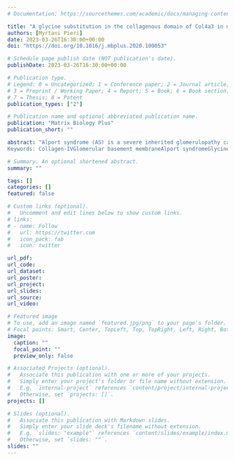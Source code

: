 ```yaml
---
# Documentation: https://sourcethemes.com/academic/docs/managing-content/

title: "A glycine substitution in the collagenous domain of Col4a3 in mice recapitulates late onset Alport syndrome"
authors: [Myrtani Pieri]
date: 2023-03-26T16:30:00+00:00
doi: "https://doi.org/10.1016/j.mbplus.2020.100053"

# Schedule page publish date (NOT publication's date).
publishDate: 2023-03-26T16:30:00+00:00

# Publication type.
# Legend: 0 = Uncategorized; 1 = Conference paper; 2 = Journal article;
# 3 = Preprint / Working Paper; 4 = Report; 5 = Book; 6 = Book section;
# 7 = Thesis; 8 = Patent
publication_types: ["2"]

# Publication name and optional abbreviated publication name.
publication: "Matrix Biology Plus"
publication_short: ""

abstract: "Alport syndrome (AS) is a severe inherited glomerulopathy caused by mutations in the genes encoding the α-chains of type-IV collagen, the most abundant component of the extracellular glomerular basement membrane (GBM). Currently most AS mouse models are knockout models for one of the collagen-IV genes. In contrast, about half of AS patients have missense mutations, with single aminoacid substitutions of glycine being the most common. The only mouse model for AS with a homozygous knockin missense mutation, Col4a3-p.Gly1332Glu, was partly described before by our group. Here, a detailed in-depth description of the same mouse is presented, along with another compound heterozygous mouse that carries the glycine substitution in trans with a knockout allele. Both mice recapitulate essential features of AS, including shorten lifespan by 30–35%, increased proteinuria, increased serum urea and creatinine, pathognomonic alternate GBM thinning and thickening, and podocyte foot process effacement. Notably, glomeruli and tubuli respond differently to mutant collagen-IV protomers, with reduced expression in tubules but apparently normal in glomeruli. However, equally important is the fact that in the glomeruli the mutant α3-chain as well as the normal α4/α5 chains seem to undergo a cleavage at, or near the point of the mutation, possibly by the metalloproteinase MMP-9, producing a 35 kDa C-terminal fragment. These mouse models represent a good tool for better understanding the spectrum of molecular mechanisms governing collagen-IV nephropathies and could be used for pre-clinical studies aimed at better treatments for AS.
Keywords: Collagen-IVGlomerular basement membraneAlport syndromeGlycine missense mutationKidney diseaseMouse model"

# Summary. An optional shortened abstract.
summary: ""

tags: []
categories: []
featured: false

# Custom links (optional).
#   Uncomment and edit lines below to show custom links.
# links:
# - name: Follow
#   url: https://twitter.com
#   icon_pack: fab
#   icon: twitter

url_pdf:
url_code:
url_dataset:
url_poster:
url_project:
url_slides:
url_source:
url_video:

# Featured image
# To use, add an image named `featured.jpg/png` to your page's folder. 
# Focal points: Smart, Center, TopLeft, Top, TopRight, Left, Right, BottomLeft, Bottom, BottomRight.
image:
  caption: ""
  focal_point: ""
  preview_only: false

# Associated Projects (optional).
#   Associate this publication with one or more of your projects.
#   Simply enter your project's folder or file name without extension.
#   E.g. `internal-project` references `content/project/internal-project/index.md`.
#   Otherwise, set `projects: []`.
projects: []

# Slides (optional).
#   Associate this publication with Markdown slides.
#   Simply enter your slide deck's filename without extension.
#   E.g. `slides: "example"` references `content/slides/example/index.md`.
#   Otherwise, set `slides: ""`.
slides: ""
---
```

